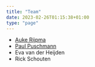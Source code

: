 ```yaml
---
title: "Team"
date: 2023-02-26T01:15:38+01:00
type: "page"
---
```


* [Auke Rijpma](https://aukerijpma.nl)
* [Paul Puschmann](https://www.ru.nl/en/people/puschmann-p)
* Eva van der Heijden
* Rick Schouten